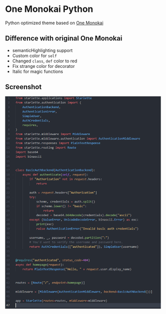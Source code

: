 # One Monokai Python

Python optimized theme based on [One Monokai](https://marketplace.visualstudio.com/items?itemName=azemoh.one-monokai)

## Difference with original One Monokai

- semanticHighlighting support
- Custom color for `self`
- Changed `class`, `def` color to red
- Fix strange color for decorator
- Italic for magic functions

## Screenshot

![screenshot](screenshot.png)
